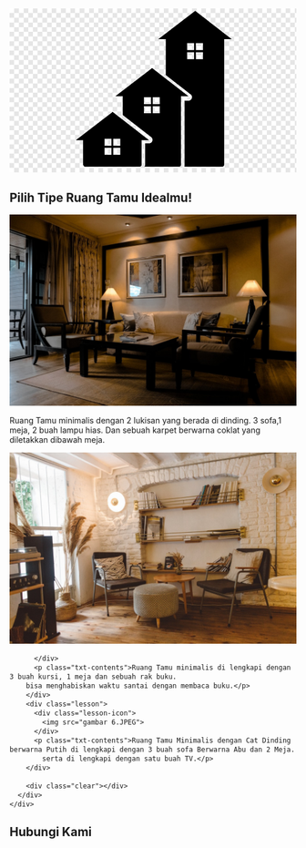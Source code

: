 <div class="lesson-wrapper">
    <div class="container">
      <div class="heading">
        <img class="logo1" src="image2.png">
        <h2>Pilih Tipe Ruang Tamu Idealmu!</h2>
      </div>
      <div class="lessons">
        <div class="lesson">
          <div class="lesson-icon">
            <img src="gambar 4.JPEG">
          </div>
          <p class="txt-contents">Ruang Tamu minimalis dengan 2 lukisan yang berada di dinding. 3 sofa,1 meja, 2 buah lampu hias.
            Dan sebuah karpet berwarna coklat yang diletakkan dibawah meja.</p>
        </div>
        <div class="lesson">
          <div class="lesson-icon">
            <img src="gambar 5.JPEG">
           
          </div>
          <p class="txt-contents">Ruang Tamu minimalis di lengkapi dengan 3 buah kursi, 1 meja dan sebuah rak buku.
        bisa menghabiskan waktu santai dengan membaca buku.</p>
        </div>
        <div class="lesson">
          <div class="lesson-icon">
            <img src="gambar 6.JPEG">
          </div>
          <p class="txt-contents">Ruang Tamu Minimalis dengan Cat Dinding berwarna Putih di lengkapi dengan 3 buah sofa Berwarna Abu dan 2 Meja.
            serta di lengkapi dengan satu buah TV.</p>
        </div>
      
        <div class="clear"></div>
      </div>
    </div>
  </div>
  <div class="message">
    <div class="container">
      <div class="heading-message">
        <h2>Hubungi Kami</h2>
